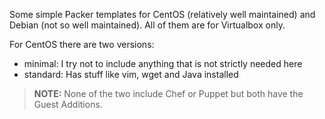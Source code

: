 Some simple Packer templates for CentOS (relatively well maintained) and Debian (not so well maintained). All of them
are for Virtualbox only.

For CentOS there are two versions:

 - minimal: I try not to include anything that is not strictly needed here
 - standard: Has stuff like vim, wget and Java installed

> **NOTE:** None of the two include Chef or Puppet but both have the Guest Additions.